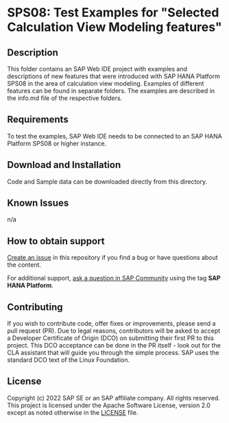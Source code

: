 # SPS08: Test Examples for "Selected Calculation View Modeling features"

## Description
This folder contains an SAP Web IDE project with examples and descriptions of new features that were introduced with SAP HANA Platform SPS08 in the area of calculation view modeling. 
Examples of different features can be found in separate folders. The examples are described in the info.md file of the respective folders. 

## Requirements 
To test the examples, SAP Web IDE needs to be connected to an SAP HANA Platform SPS08 or higher instance.


## Download and Installation
Code and Sample data can be downloaded directly from this directory.

## Known Issues
n/a

## How to obtain support

[Create an issue](https://github.com/SAP-samples/<repository-name>/issues) in this repository if you find a bug or have questions about the content.
 
For additional support, [ask a question in SAP Community](https://answers.sap.com/questions/ask.html) using the tag **SAP HANA Platform**.

## Contributing
If you wish to contribute code, offer fixes or improvements, please send a pull request (PR). Due to legal reasons, contributors will be asked to accept a Developer Certificate of Origin (DCO) on submitting their first PR to this project. This DCO acceptance can be done in the PR itself - look out for the CLA assistant that will guide you through the simple process. SAP uses the standard DCO text of the Linux Foundation.

## License
Copyright (c) 2022 SAP SE or an SAP affiliate company. All rights reserved. This project is licensed under the Apache Software License, version 2.0 except as noted otherwise in the [LICENSE](LICENSES/Apache-2.0.txt) file.
